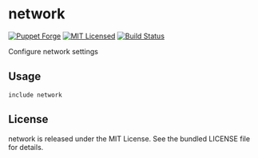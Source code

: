 network
==============

[![Puppet Forge](https://img.shields.io/puppetforge/v/halyard/network.svg)](https://forge.puppetlabs.com/halyard/network)
[![MIT Licensed](https://img.shields.io/badge/license-MIT-green.svg)](https://tldrlegal.com/license/mit-license)
[![Build Status](https://img.shields.io/circleci/project/halyard/puppet-network.svg)](https://circleci.com/gh/halyard/puppet-network)

Configure network settings

## Usage

```puppet
include network
```

## License

network is released under the MIT License. See the bundled LICENSE file for details.

